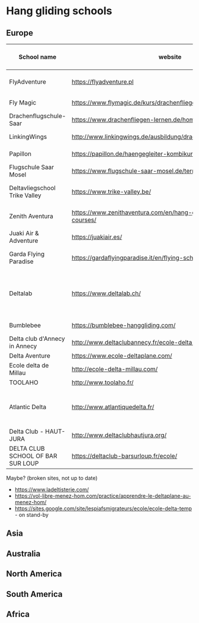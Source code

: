 # Hang gliding schools

Europe
-----

| School name                       | website                                                              | Country                   | Months of activity                            | Foot launch | Air tow/winch | Languages               | Restrictions                                |
| --------------------------------- | -------------------------------------------------------------------- | ------------------------- | --------------------------------------------- | ----------- | ------------- | ----------------------- | ------------------------------------------- |
| FlyAdventure                      | https://flyadventure.pl                                              | Poland                    | March-October                                 | yes         | yes           | English, Polish, German |                                             |
| Fly Magic                         | https://www.flymagic.de/kurs/drachenfliegen-kurs/                    | Germany (Berlin)          | ?                                             | ?           | yes           | English, German         |                                             |
| Drachenflugschule-Saar            | https://www.drachenfliegen-lernen.de/home/ausbildung/                | Germany                   | ?                                             | yes         | ?             | English, German         |                                             |
| LinkingWings                      | http://www.linkingwings.de/ausbildung/drachenfliegerausbildung.html  | Germany                   | ?                                             | yes         | ?             | English, German         |                                             |
| Papillon                          | https://papillon.de/haengegleiter-kombikurs/                         | Germany                   | ?                                             | yes         | ?             | English, German         |                                             |
| Flugschule Saar Mosel             | https://www.flugschule-saar-mosel.de/termine/                        | Germany                   | ?                                             | yes         | ?             | English, German         |                                             |
| Deltavliegschool Trike Valley     | https://www.trike-valley.be/                                         | Belgium (Benelux) & Alps  | ?                                             | yes         | yes           | ?                       |                                             |
| Zenith Aventura                   | https://www.zenithaventura.com/en/hang-gliding/hang-gliding-courses/ | Spain (Ager l, Catalunya) | ?                                             | yes         | no            | English, Spanish        |                                             |
| Juaki Air & Adventure             | https://juakiair.es/                                                 | Spain                     | ?                                             | yes         | no            | English, Spanish        |                                             |
| Garda Flying Paradise             | https://gardaflyingparadise.it/en/flying-school/                     | Italy                     | ?                                             | yes         | ?             | English, Italian        | Only Italian students allowed               |
| Deltalab                          | https://www.deltalab.ch/                                             | Switzerland               | Training school: Sep.-Dec. ; Rest: year round | yes         | ?             | English                 |                                             |
| Bumblebee                         | https://bumblebee-hanggliding.com/                                   | Switzerland               | Offseason (?)                                 | ?           | ?             | ?                       |                                             |
| Delta club d'Annecy in Annecy     | http://www.deltaclubannecy.fr/ecole-delta-annecy/                    | France                    | ?                                             | yes         | ?             | French                  |                                             |
| Delta Aventure                    | https://www.ecole-deltaplane.com/                                    | France                    | ?                                             | yes         | ?             | French                  |                                             |
| Ecole delta de Millau             | http://ecole-delta-millau.com/                                       | France                    | ?                                             | yes         | ?             | French                  |                                             |
| TOOLAHO                           | http://www.toolaho.fr/                                               | France                    | ?                                             | yes         | ?             | French                  |                                             |
| Atlantic Delta                    | http://www.atlantiquedelta.fr/                                       | France                    | ?                                             | yes         | ?             | French                  | By volunteers, no courses - single day only |
| Delta Club - HAUT-JURA            | http://www.deltaclubhautjura.org/                                    | France                    | ?                                             | yes         | ?             | French                  | Only on weekends                            |
| DELTA CLUB SCHOOL OF BAR SUR LOUP | https://deltaclub-barsurloup.fr/ecole/                               | France                    | ?                                             | yes         | ?             | French                  | Not a pro school                            |




Maybe? (broken sites, not up to date)
- https://www.ladeltisterie.com/
- https://vol-libre-menez-hom.com/practice/apprendre-le-deltaplane-au-menez-hom/
- https://sites.google.com/site/lespiafsmigrateurs/ecole/ecole-delta-temp - on stand-by


Asia
-----

Australia
-----

North America
-----

South America
-----

Africa
-----
